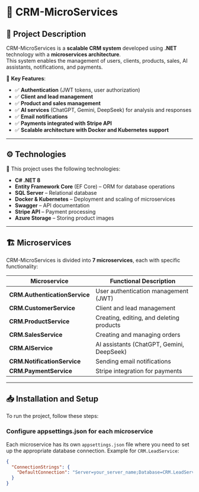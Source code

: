 # 🚀 CRM-MicroServices

## 📌 Project Description
CRM-MicroServices is a **scalable CRM system** developed using **.NET** technology with a **microservices architecture**.  
This system enables the management of users, clients, products, sales, AI assistants, notifications, and payments.

🔹 **Key Features**:
- ✅ **Authentication** (JWT tokens, user authorization)
- ✅ **Client and lead management**
- ✅ **Product and sales management**
- ✅ **AI services** (ChatGPT, Gemini, DeepSeek) for analysis and responses
- ✅ **Email notifications**
- ✅ **Payments integrated with Stripe API**
- ✅ **Scalable architecture with Docker and Kubernetes support**

---

## ⚙️ **Technologies**
🔧 This project uses the following technologies:
- **C# .NET 8**
- **Entity Framework Core** (EF Core) – ORM for database operations
- **SQL Server** – Relational database
- **Docker & Kubernetes** – Deployment and scaling of microservices
- **Swagger** – API documentation
- **Stripe API** – Payment processing
- **Azure Storage** – Storing product images

---

## 🏗️ **Microservices**
CRM-MicroServices is divided into **7 microservices**, each with specific functionality:

| Microservice                | Functional Description |
|----------------------------|----------------------|
| **CRM.AuthenticationService** | User authentication management (JWT) |
| **CRM.CustomerService** | Client and lead management |
| **CRM.ProductService** | Creating, editing, and deleting products |
| **CRM.SalesService** | Creating and managing orders |
| **CRM.AIService** | AI assistants (ChatGPT, Gemini, DeepSeek) |
| **CRM.NotificationService** | Sending email notifications |
| **CRM.PaymentService** | Stripe integration for payments |

---

## 📥 **Installation and Setup**
To run the project, follow these steps:

### **Configure appsettings.json for each microservice**
Each microservice has its own `appsettings.json` file where you need to set up the appropriate database connection. Example for `CRM.LeadService`:

```json
{
  "ConnectionStrings": {
    "DefaultConnection": "Server=your_server_name;Database=CRM.LeadService-0.0.1;Trusted_Connection=True;MultipleActiveResultSets=true;TrustServerCertificate=True"
  }
}
